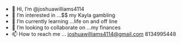 - 👋 Hi, I’m @joshuawilliams4114
- 👀 I’m interested in ...$$ my Kayla gambling
- 🌱 I’m currently learning ...life on and off line
- 💞️ I’m looking to collaborate on ...my finances
- 📫 How to reach me ...
joshuawilliams4114@gmail.com
8134995448
<!---
joshuawilliams4114/joshuawilliams4114 is a ✨ special ✨ repository because its `README.md` (this file) appears on your GitHub profile.
You can click the Preview link to take a look at your changes.
--->
